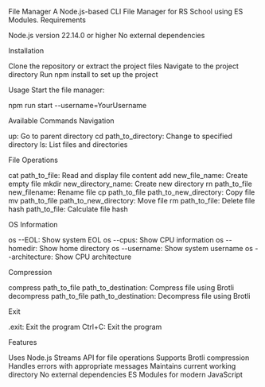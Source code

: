 File Manager
A Node.js-based CLI File Manager for RS School using ES Modules.
Requirements

Node.js version 22.14.0 or higher
No external dependencies

Installation

Clone the repository or extract the project files
Navigate to the project directory
Run npm install to set up the project

Usage
Start the file manager:

npm run start --username=YourUsername

Available Commands
Navigation

up: Go to parent directory
cd path_to_directory: Change to specified directory
ls: List files and directories

File Operations

cat path_to_file: Read and display file content
add new_file_name: Create empty file
mkdir new_directory_name: Create new directory
rn path_to_file new_filename: Rename file
cp path_to_file path_to_new_directory: Copy file
mv path_to_file path_to_new_directory: Move file
rm path_to_file: Delete file
hash path_to_file: Calculate file hash

OS Information

os --EOL: Show system EOL
os --cpus: Show CPU information
os --homedir: Show home directory
os --username: Show system username
os --architecture: Show CPU architecture

Compression

compress path_to_file path_to_destination: Compress file using Brotli
decompress path_to_file path_to_destination: Decompress file using Brotli

Exit

.exit: Exit the program
Ctrl+C: Exit the program

Features

Uses Node.js Streams API for file operations
Supports Brotli compression
Handles errors with appropriate messages
Maintains current working directory
No external dependencies
ES Modules for modern JavaScript
